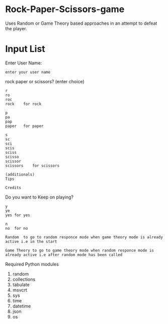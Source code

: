 # Rock-Paper-Scissors-game
Uses Random or Game Theory based approaches in an attempt to defeat the player.

# Input List
Enter User Name:

	enter your user name

rock paper or scissors?
	(enter choice)
	
	r
	ro
	roc
	rock	for rock

	p
	pa
	pap
	paper	for paper

    s
    sc
	sci
    scis
    sciss
    scisso
    scissor
    scissors	for scissors

	(additionals)
	Tips

	Credits


Do you want to Keep on playing?

	y
	ye
	yes	for yes

	n
	no	for no

	Random	to go to random responce mode when game theory mode is already active i.e in the start

	Game Theory	to go to game theory mode when random responce mode is already active i.e after random mode has been called
	
Required Python modules

<ol>
	<li>random</li>
	<li>collections</li>
	<li>tabulate</li>
	<li>msvcrt</li>
	<li>sys</li>
	<li>time</li>
	<li>datetime</li>
	<li>json</li>
	<li>os</li>
</ol>
